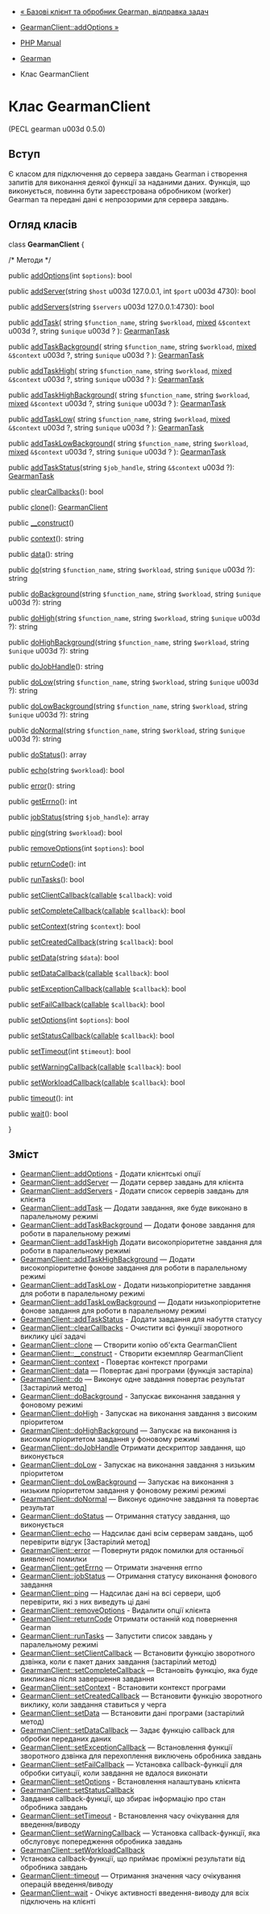 - [« Базові клієнт та обробник Gearman, відправка
задач](gearman.examples-reverse-task.md)
- [GearmanClient::addOptions »](gearmanclient.addoptions.md)

- [PHP Manual](index.md)
- [Gearman](book.gearman.md)
- Клас GearmanClient

# Клас GearmanClient

(PECL gearman u003d 0.5.0)

## Вступ

Є класом для підключення до сервера завдань Gearman і
створення запитів для виконання деякої функції за наданими
даних. Функція, що виконується, повинна бути зареєстрована обробником
(worker) Gearman та передані дані є непрозорими для
сервера завдань.

## Огляд класів

class **GearmanClient** {

/\* Методи \*/

public [addOptions](gearmanclient.addoptions.md)(int `$options`): bool

public [addServer](gearmanclient.addserver.md)(string `$host` u003d
127.0.0.1, int `$port` u003d 4730): bool

public [addServers](gearmanclient.addservers.md)(string `$servers` u003d
127.0.0.1:4730): bool

public [addTask](gearmanclient.addtask.md)(
string `$function_name`,
string `$workload`,
[mixed](language.types.declarations.md#language.types.declarations.mixed)
`&$context` u003d ?,
string `$unique` u003d ?
): [GearmanTask](class.gearmantask.md)

public [addTaskBackground](gearmanclient.addtaskbackground.md)(
string `$function_name`,
string `$workload`,
[mixed](language.types.declarations.md#language.types.declarations.mixed)
`&$context` u003d ?,
string `$unique` u003d ?
): [GearmanTask](class.gearmantask.md)

public [addTaskHigh](gearmanclient.addtaskhigh.md)(
string `$function_name`,
string `$workload`,
[mixed](language.types.declarations.md#language.types.declarations.mixed)
`&$context` u003d ?,
string `$unique` u003d ?
): [GearmanTask](class.gearmantask.md)

public
[addTaskHighBackground](gearmanclient.addtaskhighbackground.md)(
string `$function_name`,
string `$workload`,
[mixed](language.types.declarations.md#language.types.declarations.mixed)
`&$context` u003d ?,
string `$unique` u003d ?
): [GearmanTask](class.gearmantask.md)

public [addTaskLow](gearmanclient.addtasklow.md)(
string `$function_name`,
string `$workload`,
[mixed](language.types.declarations.md#language.types.declarations.mixed)
`&$context` u003d ?,
string `$unique` u003d ?
): [GearmanTask](class.gearmantask.md)

public
[addTaskLowBackground](gearmanclient.addtasklowbackground.md)(
string `$function_name`,
string `$workload`,
[mixed](language.types.declarations.md#language.types.declarations.mixed)
`&$context` u003d ?,
string `$unique` u003d ?
): [GearmanTask](class.gearmantask.md)

public [addTaskStatus](gearmanclient.addtaskstatus.md)(string
`$job_handle`, string `&$context` u003d ?):
[GearmanTask](class.gearmantask.md)

public [clearCallbacks](gearmanclient.clearcallbacks.md)(): bool

public [clone](gearmanclient.clone.md)():
[GearmanClient](class.gearmanclient.md)

public [\_\_construct](gearmanclient.construct.md)()

public [context](gearmanclient.context.md)(): string

public [data](gearmanclient.data.md)(): string

public [do](gearmanclient.do.md)(string `$function_name`, string
`$workload`, string `$unique` u003d ?): string

public [doBackground](gearmanclient.dobackground.md)(string
`$function_name`, string `$workload`, string `$unique` u003d ?): string

public [doHigh](gearmanclient.dohigh.md)(string `$function_name`,
string `$workload`, string `$unique` u003d ?): string

public [doHighBackground](gearmanclient.dohighbackground.md)(string
`$function_name`, string `$workload`, string `$unique` u003d ?): string

public [doJobHandle](gearmanclient.dojobhandle.md)(): string

public [doLow](gearmanclient.dolow.md)(string `$function_name`, string
`$workload`, string `$unique` u003d ?): string

public [doLowBackground](gearmanclient.dolowbackground.md)(string
`$function_name`, string `$workload`, string `$unique` u003d ?): string

public [doNormal](gearmanclient.donormal.md)(string `$function_name`,
string `$workload`, string `$unique` u003d ?): string

public [doStatus](gearmanclient.dostatus.md)(): array

public [echo](gearmanclient.echo.md)(string `$workload`): bool

public [error](gearmanclient.error.md)(): string

public [getErrno](gearmanclient.geterrno.md)(): int

public [jobStatus](gearmanclient.jobstatus.md)(string `$job_handle`):
array

public [ping](gearmanclient.ping.md)(string `$workload`): bool

public [removeOptions](gearmanclient.removeoptions.md)(int
`$options`): bool

public [returnCode](gearmanclient.returncode.md)(): int

public [runTasks](gearmanclient.runtasks.md)(): bool

public
[setClientCallback](gearmanclient.setclientcallback.md)([callable](language.types.callable.md)
`$callback`): void

public
[setCompleteCallback](gearmanclient.setcompletecallback.md)([callable](language.types.callable.md)
`$callback`): bool

public [setContext](gearmanclient.setcontext.md)(string `$context`):
bool

public
[setCreatedCallback](gearmanclient.setcreatedcallback.md)(string
`$callback`): bool

public [setData](gearmanclient.setdata.md)(string `$data`): bool

public
[setDataCallback](gearmanclient.setdatacallback.md)([callable](language.types.callable.md)
`$callback`): bool

public
[setExceptionCallback](gearmanclient.setexceptioncallback.md)([callable](language.types.callable.md)
`$callback`): bool

public
[setFailCallback](gearmanclient.setfailcallback.md)([callable](language.types.callable.md)
`$callback`): bool

public [setOptions](gearmanclient.setoptions.md)(int `$options`): bool

public
[setStatusCallback](gearmanclient.setstatuscallback.md)([callable](language.types.callable.md)
`$callback`): bool

public [setTimeout](gearmanclient.settimeout.md)(int `$timeout`): bool

public
[setWarningCallback](gearmanclient.setwarningcallback.md)([callable](language.types.callable.md)
`$callback`): bool

public
[setWorkloadCallback](gearmanclient.setworkloadcallback.md)([callable](language.types.callable.md)
`$callback`): bool

public [timeout](gearmanclient.timeout.md)(): int

public [wait](gearmanclient.wait.md)(): bool

}

## Зміст

- [GearmanClient::addOptions](gearmanclient.addoptions.md) -
Додати клієнтські опції
- [GearmanClient::addServer](gearmanclient.addserver.md) — Додати
сервер завдань для клієнта
- [GearmanClient::addServers](gearmanclient.addservers.md) -
Додати список серверів завдань для клієнта
- [GearmanClient::addTask](gearmanclient.addtask.md) — Додати
завдання, яке буде виконано в паралельному режимі
- [GearmanClient::addTaskBackground](gearmanclient.addtaskbackground.md)
— Додати фонове завдання для роботи в паралельному режимі
- [GearmanClient::addTaskHigh](gearmanclient.addtaskhigh.md)
Додати високопріоритетне завдання для роботи в паралельному режимі
- [GearmanClient::addTaskHighBackground](gearmanclient.addtaskhighbackground.md)
— Додати високопріоритетне фонове завдання для роботи в
паралельному режимі
- [GearmanClient::addTaskLow](gearmanclient.addtasklow.md) -
Додати низькопріоритетне завдання для роботи в паралельному режимі
- [GearmanClient::addTaskLowBackground](gearmanclient.addtasklowbackground.md)
— Додати низькопріоритетне фонове завдання для роботи в
паралельному режимі
- [GearmanClient::addTaskStatus](gearmanclient.addtaskstatus.md) -
Додати завдання для набуття статусу
- [GearmanClient::clearCallbacks](gearmanclient.clearcallbacks.md) -
Очистити всі функції зворотного виклику цієї задачі
- [GearmanClient::clone](gearmanclient.clone.md) — Створити копію
об'єкта GearmanClient
- [GearmanClient::\_\_construct](gearmanclient.construct.md) -
Створити екземпляр GearmanClient
- [GearmanClient::context](gearmanclient.context.md) - Повертає
контекст програми
- [GearmanClient::data](gearmanclient.data.md) — Повертає дані
програми (функція застаріла)
- [GearmanClient::do](gearmanclient.do.md) — Виконує одне завдання
повертає результат [Застарілий метод]
- [GearmanClient::doBackground](gearmanclient.dobackground.md) -
Запускає виконання завдання у фоновому режимі
- [GearmanClient::doHigh](gearmanclient.dohigh.md) - Запускає на
виконання завдання з високим пріоритетом
- [GearmanClient::doHighBackground](gearmanclient.dohighbackground.md)
— Запускає на виконання із високим пріоритетом завдання у фоновому
режимі
- [GearmanClient::doJobHandle](gearmanclient.dojobhandle.md)
Отримати дескриптор завдання, що виконується
- [GearmanClient::doLow](gearmanclient.dolow.md) - Запускає на
виконання завдання з низьким пріоритетом
- [GearmanClient::doLowBackground](gearmanclient.dolowbackground.md)
— Запускає на виконання з низьким пріоритетом завдання у фоновому режимі
режимі
- [GearmanClient::doNormal](gearmanclient.donormal.md) — Виконує
одиночне завдання та повертає результат
- [GearmanClient::doStatus](gearmanclient.dostatus.md) — Отримання
статусу завдання, що виконується
- [GearmanClient::echo](gearmanclient.echo.md) — Надсилає дані
всім серверам завдань, щоб перевірити відгук \[Застарілий метод\]
- [GearmanClient::error](gearmanclient.error.md) — Повернути рядок
помилки для останньої виявленої помилки
- [GearmanClient::getErrno](gearmanclient.geterrno.md) — Отримати
значення errno
- [GearmanClient::jobStatus](gearmanclient.jobstatus.md) — Отримання
статусу виконання фонового завдання
- [GearmanClient::ping](gearmanclient.ping.md) — Надсилає дані
на всі сервери, щоб перевірити, які з них виведуть ці дані
- [GearmanClient::removeOptions](gearmanclient.removeoptions.md) -
Видалити опції клієнта
- [GearmanClient::returnCode](gearmanclient.returncode.md)
Отримати останній код повернення Gearman
- [GearmanClient::runTasks](gearmanclient.runtasks.md) — Запустити
список завдань у паралельному режимі
- [GearmanClient::setClientCallback](gearmanclient.setclientcallback.md)
— Встановити функцію зворотного дзвінка, коли є пакет даних
завдання (застарілий метод)
- [GearmanClient::setCompleteCallback](gearmanclient.setcompletecallback.md)
— Встановіть функцію, яка буде викликана після завершення завдання
- [GearmanClient::setContext](gearmanclient.setcontext.md) -
Встановити контекст програми
- [GearmanClient::setCreatedCallback](gearmanclient.setcreatedcallback.md)
— Встановити функцію зворотного виклику, коли завдання ставиться у
черга
- [GearmanClient::setData](gearmanclient.setdata.md) — Встановити
дані програми (застарілий метод)
- [GearmanClient::setDataCallback](gearmanclient.setdatacallback.md)
— Задає функцію callback для обробки переданих даних
- [GearmanClient::setExceptionCallback](gearmanclient.setexceptioncallback.md)
— Встановлення функції зворотного дзвінка для перехоплення виключень
обробника завдань
- [GearmanClient::setFailCallback](gearmanclient.setfailcallback.md)
— Установка callback-функції для обробки ситуації, коли завдання
не вдалося виконати
- [GearmanClient::setOptions](gearmanclient.setoptions.md) -
Встановлення налаштувань клієнта
- [GearmanClient::setStatusCallback](gearmanclient.setstatuscallback.md)
- Завдання callback-функції, що збирає інформацію про стан
обробника завдань
- [GearmanClient::setTimeout](gearmanclient.settimeout.md) -
Встановлення часу очікування для введення/виводу
- [GearmanClient::setWarningCallback](gearmanclient.setwarningcallback.md)
— Установка callback-функції, яка обслуговує попередження
обробника завдань
- [GearmanClient::setWorkloadCallback](gearmanclient.setworkloadcallback.md)
- Установка callback-функції, що приймає проміжні результати
від обробника завдань
- [GearmanClient::timeout](gearmanclient.timeout.md) — Отримання
значення часу очікування операцій введення/виводу
- [GearmanClient::wait](gearmanclient.wait.md) - Очікує активності
введення-виводу для всіх підключень на клієнті
